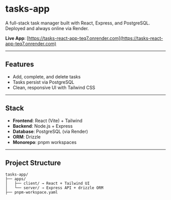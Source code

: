 # tasks-app

A full-stack task manager built with React, Express, and PostgreSQL.  
Deployed and always online via Render.

**Live App**: [https://tasks-react-app-teq7.onrender.com](https://tasks-react-app-teq7.onrender.com)

---

## Features

- Add, complete, and delete tasks
- Tasks persist via PostgreSQL
- Clean, responsive UI with Tailwind CSS

---

## Stack

- **Frontend**: React (Vite) + Tailwind
- **Backend**: Node.js + Express
- **Database**: PostgreSQL (via Render)
- **ORM**: Drizzle
- **Monorepo**: pnpm workspaces

---

## Project Structure

```
tasks-app/
├── apps/
│   ├── client/ → React + Tailwind UI
│   └── server/ → Express API + drizzle ORM
├── pnpm-workspace.yaml
```
